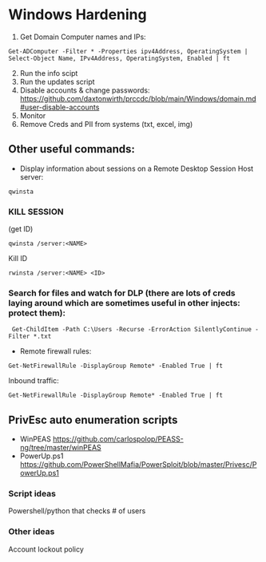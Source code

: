 # Windows Hardening

1. Get Domain Computer names and IPs: 
```
Get-ADComputer -Filter * -Properties ipv4Address, OperatingSystem | Select-Object Name, IPv4Address, OperatingSystem, Enabled | ft
```
2. Run the info scipt
3. Run the updates script
4. Disable accounts & change passwords:
https://github.com/daxtonwirth/prccdc/blob/main/Windows/domain.md#user-disable-accounts
5. Monitor
6. Remove Creds and PII from systems (txt, excel, img)
  
## Other useful commands:
* Display information about sessions on a Remote Desktop Session Host server:
```
qwinsta
```
### KILL SESSION 
(get ID)
```
qwinsta /server:<NAME>
```
Kill ID
```
rwinsta /server:<NAME> <ID>
```
### Search for files and watch for DLP (there are lots of creds laying around which are sometimes useful in other injects: protect them):
```
 Get-ChildItem -Path C:\Users -Recurse -ErrorAction SilentlyContinue -Filter *.txt
```
* Remote firewall rules:
```
Get-NetFirewallRule -DisplayGroup Remote* -Enabled True | ft
```
Inbound traffic:
```
Get-NetFirewallRule -DisplayGroup Remote* -Enabled True | ft
```  


## PrivEsc auto enumeration scripts
* WinPEAS
https://github.com/carlospolop/PEASS-ng/tree/master/winPEAS
* PowerUp.ps1
https://github.com/PowerShellMafia/PowerSploit/blob/master/Privesc/PowerUp.ps1

### Script ideas
Powershell/python that checks # of users

### Other ideas
Account lockout policy
